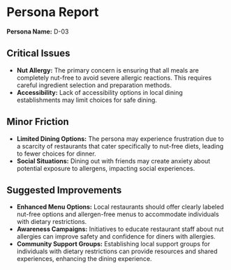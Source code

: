 # Persona Report

**Persona Name:** D-03

## Critical Issues
- **Nut Allergy:** The primary concern is ensuring that all meals are completely nut-free to avoid severe allergic reactions. This requires careful ingredient selection and preparation methods.
- **Accessibility:** Lack of accessibility options in local dining establishments may limit choices for safe dining.

## Minor Friction
- **Limited Dining Options:** The persona may experience frustration due to a scarcity of restaurants that cater specifically to nut-free diets, leading to fewer choices for dinner.
- **Social Situations:** Dining out with friends may create anxiety about potential exposure to allergens, impacting social experiences.

## Suggested Improvements
- **Enhanced Menu Options:** Local restaurants should offer clearly labeled nut-free options and allergen-free menus to accommodate individuals with dietary restrictions.
- **Awareness Campaigns:** Initiatives to educate restaurant staff about nut allergies can improve safety and confidence for diners with allergies.
- **Community Support Groups:** Establishing local support groups for individuals with dietary restrictions can provide resources and shared experiences, enhancing the dining experience.